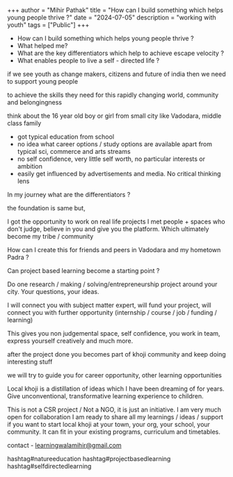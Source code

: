 +++
author = "Mihir Pathak"
title = "How can I build something which helps young people thrive ?"
date = "2024-07-05"
description = "working with youth"
tags = ["Public"]
+++

- How can I build something which helps young people thrive ?
- What helped me?
- What are the key differentiators which help to achieve escape velocity ?
- What enables people to live a self - directed life ?

if we see youth as change makers, citizens and future of india then we need to support young people

to achieve the skills they need for this rapidly changing world, community and belongingness

think about the 16 year old boy or girl from small city like Vadodara, middle class family

- got typical education from school
- no idea what career options / study options are available apart from typical sci, commerce and arts streams
- no self confidence, very little self worth, no particular interests or ambition
- easily get influenced by advertisements and media. No critical thinking lens

In my journey what are the differentiators ?

the foundation is same but,

I got the opportunity to work on real life projects
I met people + spaces who don't judge, believe in you and give you the platform. Which ultimately become my tribe / community

How can I create this for friends and peers in Vadodara and my hometown Padra ?

Can project based learning become a starting point ?

Do one research / making / solving/entrepreneurship project around your city. Your questions, your ideas.

I will connect you with subject matter expert, will fund your project, will connect you with further opportunity  (internship / course / job / funding / learning)

This gives you non judgemental space, self confidence, you work in team, express yourself creatively and much more.

after the project done you becomes part of khoji community and keep doing interesting stuff

we will try to guide you for career opportunity, other learning opportunities

Local khoji is a distillation of ideas which I have been dreaming of for years. 
Give unconventional, transformative learning experience to children.

This is not a CSR project / Not a NGO, it is just an initiative. I am very much open for collaboration
I am ready to share all my learnings / ideas / support  if you want to start local khoji at your town, your org, your school, your community. It can fit in your existing programs, curriculum and timetables. 

contact - learningwalamihir@gmail.com

hashtag#natureeducation hashtag#projectbasedlearning hashtag#selfdirectedlearning